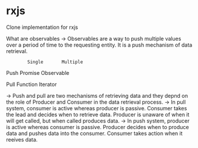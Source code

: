 # rxjs
Clone implementation for rxjs

What are observables
-> Observables are a way to push multiple values over a period of time to the requesting entity. It is a push mechanism of data retrieval.

            Single       Multiple

Push        Promise      Observable

Pull        Function     Iterator

-> Push and pull are two mechanisms of retrieving data and they depnd on the role of Producer and Consumer in the data retrieval process. 
-> In pull system, consumer is active whereas producer is passive. Consumer takes the lead and decides when to retrieve data. Producer is unaware of when it will get called, but when called produces data.
-> In push system, producer is active whereas consumer is passive. Producer decides when to produce data and pushes data into the consumer. Consumer takes action when it reeives data.


